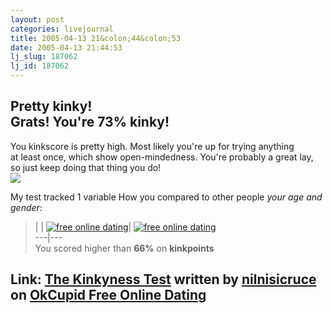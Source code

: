 ```yaml
---
layout: post
categories: livejournal
title: 2005-04-13 21&colon;44&colon;53
date: 2005-04-13 21:44:53
lj_slug: 187062
lj_id: 187062
---
```

**Pretty kinky!**  
Grats! You're 73% kinky!   
---  
You kinkscore is pretty high. Most likely you're up for trying anything  
at least once, which show open-mindedness. You're probably a great lay,  
so just keep doing that thing you do!   
![](http://is2.okcupid.com/mt_pics/929/9297475490519279986/17543972420614393184-3.gif)



My test tracked 1 variable How you compared to other people _your age and gender_:



> | | [![free online dating](http://is3.okcupid.com/graphics/0.gif)](http://www.okcupid.com)| [![free online dating](http://is3.okcupid.com/graphics/0.gif)](http://www.okcupid.com)  
> ---|---  
> You scored higher than **66%** on **kinkpoints**  



Link: [The Kinkyness Test](http://www.okcupid.com/tests/take?testid=15304915120826511247) written by [nilnisicruce](http://www.okcupid.com/profile?tuid=9297475490519279986) on [OkCupid Free Online Dating](http://www.okcupid.com)  
---
